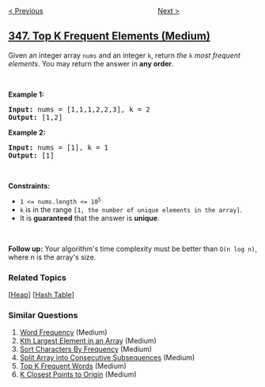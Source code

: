<!--|This file generated by command(leetcode description); DO NOT EDIT.    |-->
<!--+----------------------------------------------------------------------+-->
<!--|@author    openset <openset.wang@gmail.com>                           |-->
<!--|@link      https://github.com/openset                                 |-->
<!--|@home      https://github.com/openset/leetcode                        |-->
<!--+----------------------------------------------------------------------+-->

[< Previous](../moving-average-from-data-stream "Moving Average from Data Stream")
　　　　　　　　　　　　　　　　
[Next >](../design-tic-tac-toe "Design Tic-Tac-Toe")

## [347. Top K Frequent Elements (Medium)](https://leetcode.com/problems/top-k-frequent-elements "前 K 个高频元素")

<p>Given an integer array <code>nums</code> and an integer <code>k</code>, return <em>the</em> <code>k</code> <em>most frequent elements</em>. You may return the answer in <strong>any order</strong>.</p>

<p>&nbsp;</p>
<p><strong>Example 1:</strong></p>
<pre><strong>Input:</strong> nums = [1,1,1,2,2,3], k = 2
<strong>Output:</strong> [1,2]
</pre><p><strong>Example 2:</strong></p>
<pre><strong>Input:</strong> nums = [1], k = 1
<strong>Output:</strong> [1]
</pre>
<p>&nbsp;</p>
<p><strong>Constraints:</strong></p>

<ul>
	<li><code>1 &lt;= nums.length &lt;= 10<sup>5</sup></code></li>
	<li><code>k</code> is in the range <code>[1, the number of unique elements in the array]</code>.</li>
	<li>It is <strong>guaranteed</strong> that the answer is <strong>unique</strong>.</li>
</ul>

<p>&nbsp;</p>
<p><strong>Follow up:</strong> Your algorithm&#39;s time complexity must be better than <code>O(n log n)</code>, where n is the array&#39;s size.</p>

### Related Topics
  [[Heap](../../tag/heap/README.md)]
  [[Hash Table](../../tag/hash-table/README.md)]

### Similar Questions
  1. [Word Frequency](../word-frequency) (Medium)
  1. [Kth Largest Element in an Array](../kth-largest-element-in-an-array) (Medium)
  1. [Sort Characters By Frequency](../sort-characters-by-frequency) (Medium)
  1. [Split Array into Consecutive Subsequences](../split-array-into-consecutive-subsequences) (Medium)
  1. [Top K Frequent Words](../top-k-frequent-words) (Medium)
  1. [K Closest Points to Origin](../k-closest-points-to-origin) (Medium)
